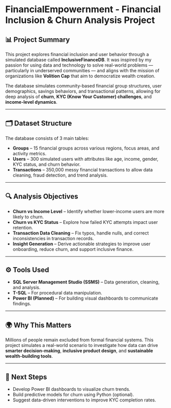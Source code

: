 # FinancialEmpowernment - Financial Inclusion & Churn Analysis Project

## 📊 Project Summary

This project explores financial inclusion and user behavior through a simulated database called **InclusiveFinanceDB**. It was inspired by my passion for using data and technology to solve real-world problems — particularly in underserved communities — and aligns with the mission of organizations like **Volition Cap** that aim to democratize wealth creation.

The database simulates community-based financial group structures, user demographics, savings behaviors, and transactional patterns, allowing for deep analysis of **churn**, **KYC (Know Your Customer) challenges**, and **income-level dynamics**.

---

## 🗂️ Dataset Structure

The database consists of 3 main tables:

- **Groups** – 15 financial groups across various regions, focus areas, and activity metrics.
- **Users** – 300 simulated users with attributes like age, income, gender, KYC status, and churn behavior.
- **Transactions** – 350,000 messy financial transactions to allow data cleaning, fraud detection, and trend analysis.

---

## 🔍 Analysis Objectives

- **Churn vs Income Level** – Identify whether lower-income users are more likely to churn.
- **Churn vs KYC Status** – Explore how failed KYC attempts impact user retention.
- **Transaction Data Cleaning** – Fix typos, handle nulls, and correct inconsistencies in transaction records.
- **Insight Generation** – Derive actionable strategies to improve user onboarding, reduce churn, and support inclusive finance.

---

## ⚙️ Tools Used

- **SQL Server Management Studio (SSMS)** – Data generation, cleaning, and analysis.
- **T-SQL** – For procedural data manipulation.
- **Power BI (Planned)** – For building visual dashboards to communicate findings.

---

## 🌍 Why This Matters

Millions of people remain excluded from formal financial systems. This project simulates a real-world scenario to investigate how data can drive **smarter decision-making**, **inclusive product design**, and **sustainable wealth-building tools**.

---

## 🚀 Next Steps

- Develop Power BI dashboards to visualize churn trends.
- Build predictive models for churn using Python (optional).
- Suggest data-driven interventions to improve KYC completion rates.


